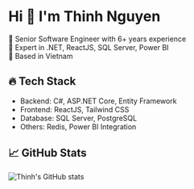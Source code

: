 # Hi 👋 I'm Thinh Nguyen

🚀 Senior Software Engineer with 6+ years experience  
🎯 Expert in .NET, ReactJS, SQL Server, Power BI  
📍 Based in Vietnam

## 🔥 Tech Stack
- Backend: C#, ASP.NET Core, Entity Framework
- Frontend: ReactJS, Tailwind CSS
- Database: SQL Server, PostgreSQL
- Others: Redis, Power BI Integration

## 📈 GitHub Stats
![Thinh's GitHub stats](https://github-readme-stats.vercel.app/api?username=thinhnguyen-itengineer&show_icons=true&theme=radical)
